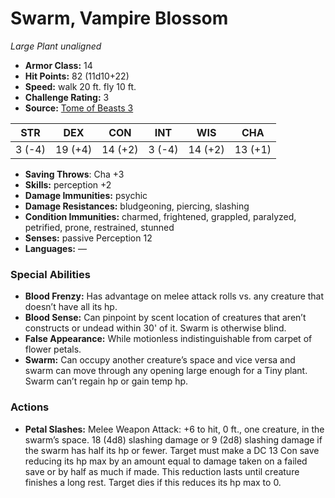 # Swarm, Vampire Blossom

*Large* *Plant* *unaligned*

- **Armor Class:** 14
- **Hit Points:** 82 (11d10+22)
- **Speed:** walk 20 ft. fly 10 ft.
- **Challenge Rating:** 3
- **Source:** [Tome of Beasts 3](https://koboldpress.com/kpstore/product/tome-of-beasts-2-for-5th-edition/)

| STR | DEX | CON | INT | WIS | CHA |
| --- | --- | --- | --- | --- | --- |
| 3 (-4) | 19 (+4) | 14 (+2) | 3 (-4) | 14 (+2) | 13 (+1) |

- **Saving Throws**: Cha +3
- **Skills:** perception +2
- **Damage Immunities:** psychic
- **Damage Resistances:** bludgeoning, piercing, slashing
- **Condition Immunities:** charmed, frightened, grappled, paralyzed, petrified, prone, restrained, stunned
- **Senses:** passive Perception 12
- **Languages:** —
### Special Abilities
- **Blood Frenzy:** Has advantage on melee attack rolls vs. any creature that doesn’t have all its hp.
- **Blood Sense:** Can pinpoint by scent location of creatures that aren’t constructs or undead within 30' of it. Swarm is otherwise blind.
- **False Appearance:** While motionless indistinguishable from carpet of flower petals.
- **Swarm:** Can occupy another creature’s space and vice versa and swarm can move through any opening large enough for a Tiny plant. Swarm can’t regain hp or gain temp hp.
### Actions
- **Petal Slashes:** Melee Weapon Attack: +6 to hit, 0 ft., one creature, in the swarm’s space. 18 (4d8) slashing damage or 9 (2d8) slashing damage if the swarm has half its hp or fewer. Target must make a DC 13 Con save reducing its hp max by an amount equal to damage taken on a failed save or by half as much if made. This reduction lasts until creature finishes a long rest. Target dies if this reduces its hp max to 0.
